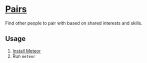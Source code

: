 # [Pairs](http://pairs.meteor.com/)
Find other people to pair with based on shared interests and skills.

## Usage
1. [Install Meteor](https://www.meteor.com/install)
2. Run `meteor`

